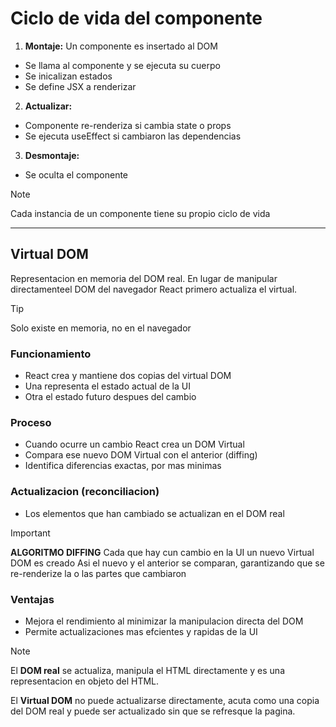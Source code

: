 # Ciclo de vida del componente

1. **Montaje:** Un componente es insertado al DOM

- Se llama al componente y se ejecuta su cuerpo
- Se inicalizan estados
- Se define JSX a renderizar

2. **Actualizar:**

- Componente re-renderiza si cambia state o props
- Se ejecuta useEffect si cambiaron las dependencias

3. **Desmontaje:**

- Se oculta el componente

> [!NOTE]
> Cada instancia de un componente tiene su propio ciclo de vida

---

## Virtual DOM

Representacion en memoria del DOM real. En lugar de
manipular directamenteel DOM del navegador React primero
actualiza el virtual.

> [!TIP]
> Solo existe en memoria, no en el navegador

### Funcionamiento

- React crea y mantiene dos copias del virtual DOM
- Una representa el estado actual de la UI
- Otra el estado futuro despues del cambio

### Proceso

- Cuando ocurre un cambio React crea un DOM Virtual
- Compara ese nuevo DOM Virtual con el anterior (diffing)
- Identifica diferencias exactas, por mas minimas

### Actualizacion (reconciliacion)

- Los elementos que han cambiado se actualizan en el DOM real

> [!IMPORTANT]
> **ALGORITMO DIFFING**
> Cada que hay cun cambio en la UI un nuevo Virtual DOM es creado
> Asi el nuevo y el anterior se comparan, garantizando que se
> re-renderize la o las partes que cambiaron

### Ventajas

- Mejora el rendimiento al minimizar la manipulacion directa del DOM
- Permite actualizaciones mas efcientes y rapidas de la UI

> [!NOTE]
> El **DOM real** se actualiza, manipula el HTML directamente
> y es una representacion en objeto del HTML.
>
> El **Virtual DOM** no puede actualizarse directamente, acuta como
> una copia del DOM real y puede ser actualizado sin que se refresque
> la pagina.

